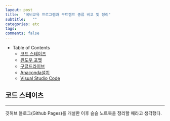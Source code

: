 ```yaml
---
layout: post
title:  "국비교육 프로그램과 부트캠프 종류 비교 및 정리"
subtitle:   ""
categories: etc
tags: 
comments: false
---
```


- Table of Contents
   - [코드 스테이츠](#코드-스테이츠)
    - [윈도우 포멧](#윈도우-포멧)
    - [구글드라이브](#구글드라이브)
    - [Anaconda설치](#아나콘다설치)
    - [Visual Studio Code](#visualstudiocode-섪치)
 

## 코드 스테이츠
---
깃허브 블로그(Github Pages)를 개설한 이후 슬슬 노트북을 정리할 때라고 생각했다.
